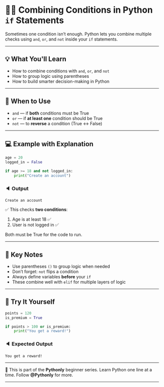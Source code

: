 # 🤹‍♂️ Combining Conditions in Python `if` Statements

Sometimes one condition isn’t enough. Python lets you combine multiple checks using `and`, `or`, and `not` inside your `if` statements.

---

## 💡 What You'll Learn

* How to combine conditions with `and`, `or`, and `not`
* How to group logic using parentheses
* How to build smarter decision-making in Python

---

## 🧠 When to Use

* `and` — if **both** conditions must be True
* `or` — if **at least one** condition should be True
* `not` — to **reverse** a condition (True ↔ False)

---

## 💻 Example with Explanation

```python
age = 20
logged_in = False

if age >= 18 and not logged_in:
    print("Create an account")
```

### 🔈 Output

```
Create an account
```

✅ This checks **two conditions**:

1. Age is at least 18 ✅
2. User is not logged in ✅

Both must be True for the code to run.

---

## 📌 Key Notes

* Use parentheses `()` to group logic when needed
* Don’t forget: `not` flips a condition
* Always define variables **before** your `if`
* These combine well with `elif` for multiple layers of logic

---

## 🧪 Try It Yourself

```python
points = 120
is_premium = True

if points > 100 or is_premium:
    print("You get a reward!")
```

### 🔈 Expected Output

```
You get a reward!
```

---

🐍 This is part of the **Pythonly** beginner series.
Learn Python one line at a time. Follow **@Pythonly** for more.

---


